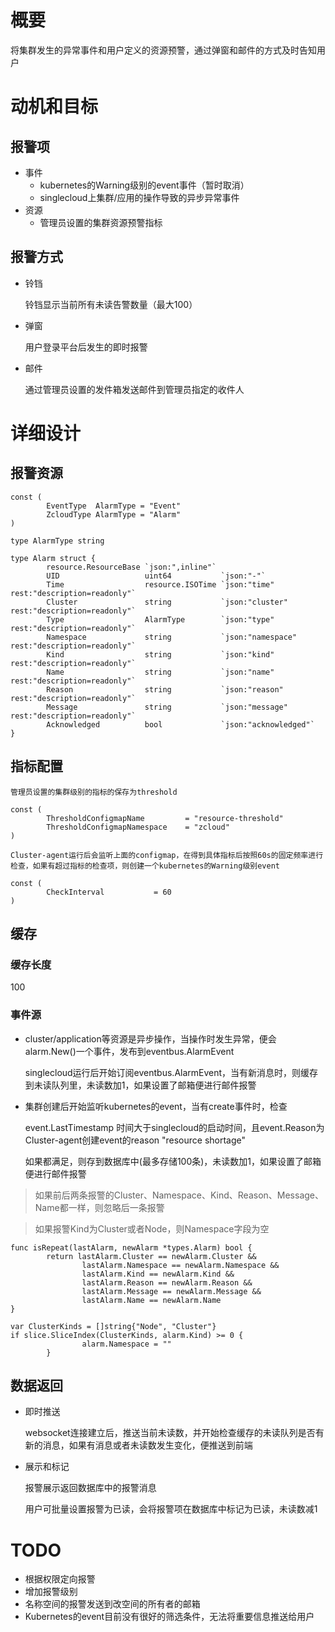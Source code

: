# 概要
将集群发生的异常事件和用户定义的资源预警，通过弹窗和邮件的方式及时告知用户


# 动机和目标
## 报警项
- 事件
	* kubernetes的Warning级别的event事件（暂时取消）
	* singlecloud上集群/应用的操作导致的异步异常事件
- 资源
	* 管理员设置的集群资源预警指标

## 报警方式
- 铃铛
	
  铃铛显示当前所有未读告警数量（最大100）
- 弹窗
	
  用户登录平台后发生的即时报警
- 邮件
	
  通过管理员设置的发件箱发送邮件到管理员指定的收件人


# 详细设计
## 报警资源
```
const (
        EventType  AlarmType = "Event"
        ZcloudType AlarmType = "Alarm"
)

type AlarmType string

type Alarm struct {
        resource.ResourceBase `json:",inline"`
        UID                   uint64           `json:"-"`
        Time                  resource.ISOTime `json:"time" rest:"description=readonly"`
        Cluster               string           `json:"cluster" rest:"description=readonly"`
        Type                  AlarmType        `json:"type" rest:"description=readonly"`
        Namespace             string           `json:"namespace" rest:"description=readonly"`
        Kind                  string           `json:"kind" rest:"description=readonly"`
        Name                  string           `json:"name" rest:"description=readonly"`
        Reason                string           `json:"reason" rest:"description=readonly"`
        Message               string           `json:"message" rest:"description=readonly"`
        Acknowledged          bool             `json:"acknowledged"`
}
```

## 指标配置
  
	管理员设置的集群级别的指标的保存为threshold
```
const (
        ThresholdConfigmapName         = "resource-threshold"
        ThresholdConfigmapNamespace    = "zcloud"
)
```  
	Cluster-agent运行后会监听上面的configmap，在得到具体指标后按照60s的固定频率进行检查，如果有超过指标的检查项，则创建一个kubernetes的Warning级别event

```
const (
        CheckInterval           = 60
)
```
## 缓存

### 缓存长度
  100

### 事件源
- cluster/application等资源是异步操作，当操作时发生异常，便会alarm.New()一个事件，发布到eventbus.AlarmEvent

  singlecloud运行后开始订阅eventbus.AlarmEvent，当有新消息时，则缓存到未读队列里，未读数加1，如果设置了邮箱便进行邮件报警
- 集群创建后开始监听kubernetes的event，当有create事件时，检查
  
  event.LastTimestamp 时间大于singlecloud的启动时间，且event.Reason为Cluster-agent创建event的reason "resource shortage"
  
  如果都满足，则存到数据库中(最多存储100条)，未读数加1，如果设置了邮箱便进行邮件报警

> 如果前后两条报警的Cluster、Namespace、Kind、Reason、Message、Name都一样，则忽略后一条报警

> 如果报警Kind为Cluster或者Node，则Namespace字段为空
```
func isRepeat(lastAlarm, newAlarm *types.Alarm) bool {
        return lastAlarm.Cluster == newAlarm.Cluster &&
                lastAlarm.Namespace == newAlarm.Namespace &&
                lastAlarm.Kind == newAlarm.Kind &&
                lastAlarm.Reason == newAlarm.Reason &&
                lastAlarm.Message == newAlarm.Message &&
                lastAlarm.Name == newAlarm.Name
}
```
```
var ClusterKinds = []string{"Node", "Cluster"}
if slice.SliceIndex(ClusterKinds, alarm.Kind) >= 0 {
                alarm.Namespace = ""
        }
```
## 数据返回
- 即时推送

	websocket连接建立后，推送当前未读数，并开始检查缓存的未读队列是否有新的消息，如果有消息或者未读数发生变化，便推送到前端
- 展示和标记

	报警展示返回数据库中的报警消息

  	用户可批量设置报警为已读，会将报警项在数据库中标记为已读，未读数减1

# TODO
- 根据权限定向报警
- 增加报警级别
- 名称空间的报警发送到改空间的所有者的邮箱
- Kubernetes的event目前没有很好的筛选条件，无法将重要信息推送给用户
